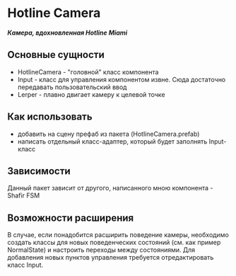 # Hotline Camera

___Камера, вдохновленная Hotline Miami___

## Основные сущности
- HotlineCamera - "головной" класс компонента
- Input - класс для управления компонентом извне. Сюда достаточно передавать пользовательский ввод
- Lerper - плавно двигает камеру к целевой точке

## Как использовать
- добавить на сцену префаб из пакета (HotlineCamera.prefab)
- написать отдельный класс-адаптер, который будет заполнять Input-класс

## Зависимости
Данный пакет зависит от другого, написанного мною компонента - Shafir FSM

## Возможности расширения
В случае, если понадобится расширить поведение камеры, необходимо создать классы для новых поведенческих состояний (см. как пример NormalState) и настроить переходы между состояниями.
Для добавления новых пунктов управления требуется отредактировать класс Input.
